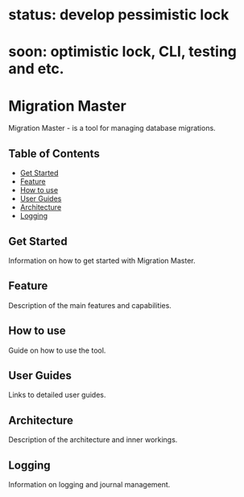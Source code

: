 # status: develop pessimistic lock
# soon: optimistic lock, CLI, testing and etc.
# Migration Master
Migration Master - is a tool for managing database migrations.

## Table of Contents
- [Get Started](#get-started)
- [Feature](#feature)
- [How to use](#how-to-use)
- [User Guides](#user-guides)
- [Architecture](#architecture)
- [Logging](#logging)

## Get Started
Information on how to get started with Migration Master.

## Feature
Description of the main features and capabilities.

## How to use
Guide on how to use the tool.

## User Guides
Links to detailed user guides.

## Architecture
Description of the architecture and inner workings.

## Logging
Information on logging and journal management.
